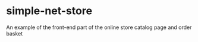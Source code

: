 # simple-net-store
 An example of the front-end part of the online store catalog page and order basket
